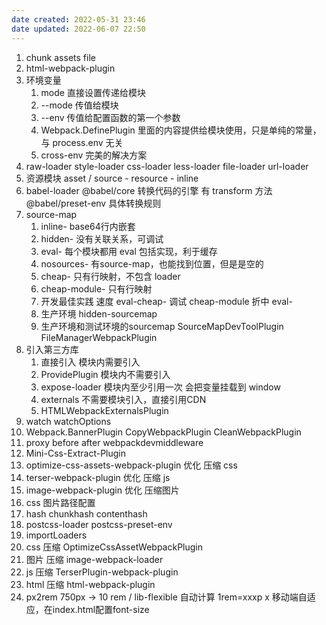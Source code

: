 ```yaml
---
date created: 2022-05-31 23:46
date updated: 2022-06-07 22:50
---
```


1. chunk assets file
2. html-webpack-plugin
3. 环境变量
   1. mode 直接设置传递给模块
   2. --mode 传值给模块
   3. --env 传值给配置函数的第一个参数
   4. Webpack.DefinePlugin 里面的内容提供给模块使用，只是单纯的常量，与 process.env 无关
   5. cross-env 完美的解决方案
4. raw-loader style-loader css-loader less-loader file-loader url-loader
5. 资源模块 asset / source - resource - inline
6. babel-loader @babel/core 转换代码的引擎 有 transform 方法 @babel/preset-env 具体转换规则
7. source-map
   1. inline- base64行内嵌套
   2. hidden- 没有关联关系，可调试
   3. eval- 每个模块都用 eval 包括实现，利于缓存
   4. nosources- 有source-map，也能找到位置，但是是空的
   5. cheap- 只有行映射，不包含 loader
   6. cheap-module- 只有行映射
   7. 开发最佳实践 速度 eval-cheap-  调试 cheap-module 折中 eval-
   8. 生产环境 hidden-sourcemap
   9. 生产环境和测试环境的sourcemap SourceMapDevToolPlugin FileManagerWebpackPlugin
8. 引入第三方库
   1. 直接引入 模块内需要引入
   2. ProvidePlugin 模块内不需要引入
   3. expose-loader 模块内至少引用一次 会把变量挂载到 window
   4. externals 不需要模块引入，直接引用CDN
   5. HTMLWebpackExternalsPlugin
9. watch watchOptions
10. Webpack.BannerPlugin CopyWebpackPlugin CleanWebpackPlugin
11. proxy before after webpackdevmiddleware
12. Mini-Css-Extract-Plugin
13. optimize-css-assets-webpack-plugin 优化 压缩 css
14. terser-webpack-plugin 优化 压缩 js
15. image-webpack-plugin 优化 压缩图片
16. css 图片路径配置
17. hash chunkhash contenthash
18. postcss-loader postcss-preset-env
19. importLoaders
20. css 压缩 OptimizeCssAssetWebpackPlugin
21. 图片 压缩 image-webpack-loader
22. js 压缩 TerserPlugin-webpack-plugin
23. html 压缩 html-webpack-plugin
24. px2rem 750px -> 10 rem /  lib-flexible 自动计算 1rem=xxxp x  移动端自适应，在index.html配置font-size
